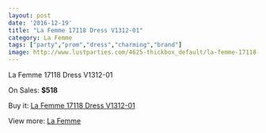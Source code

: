 ```yaml
---
layout: post
date: '2016-12-19'
title: "La Femme 17118 Dress V1312-01"
category: La Femme
tags: ["party","prom","dress","charming","brand"]
image: http://www.lustparties.com/4625-thickbox_default/la-femme-17118-dress-v1312-01.jpg
---
```

La Femme 17118 Dress V1312-01

On Sales: **$518**
<a href="https://www.lustparties.com/en/la-femme/1547-la-femme-17118-dress-v1312-01.html"><amp-img layout="responsive" width="600" height="600" src="//www.lustparties.com/4625-thickbox_default/la-femme-17118-dress-v1312-01.jpg" alt="La Femme 17118 Dress V1312-01 0" /></a>
<a href="https://www.lustparties.com/en/la-femme/1547-la-femme-17118-dress-v1312-01.html"><amp-img layout="responsive" width="600" height="600" src="//www.lustparties.com/4626-thickbox_default/la-femme-17118-dress-v1312-01.jpg" alt="La Femme 17118 Dress V1312-01 1" /></a>
<a href="https://www.lustparties.com/en/la-femme/1547-la-femme-17118-dress-v1312-01.html"><amp-img layout="responsive" width="600" height="600" src="//www.lustparties.com/4627-thickbox_default/la-femme-17118-dress-v1312-01.jpg" alt="La Femme 17118 Dress V1312-01 2" /></a>
<a href="https://www.lustparties.com/en/la-femme/1547-la-femme-17118-dress-v1312-01.html"><amp-img layout="responsive" width="600" height="600" src="//www.lustparties.com/4628-thickbox_default/la-femme-17118-dress-v1312-01.jpg" alt="La Femme 17118 Dress V1312-01 3" /></a>
<a href="https://www.lustparties.com/en/la-femme/1547-la-femme-17118-dress-v1312-01.html"><amp-img layout="responsive" width="600" height="600" src="//www.lustparties.com/4629-thickbox_default/la-femme-17118-dress-v1312-01.jpg" alt="La Femme 17118 Dress V1312-01 4" /></a>
<a href="https://www.lustparties.com/en/la-femme/1547-la-femme-17118-dress-v1312-01.html"><amp-img layout="responsive" width="600" height="600" src="//www.lustparties.com/4630-thickbox_default/la-femme-17118-dress-v1312-01.jpg" alt="La Femme 17118 Dress V1312-01 5" /></a>
<a href="https://www.lustparties.com/en/la-femme/1547-la-femme-17118-dress-v1312-01.html"><amp-img layout="responsive" width="600" height="600" src="//www.lustparties.com/4631-thickbox_default/la-femme-17118-dress-v1312-01.jpg" alt="La Femme 17118 Dress V1312-01 6" /></a>
<a href="https://www.lustparties.com/en/la-femme/1547-la-femme-17118-dress-v1312-01.html"><amp-img layout="responsive" width="600" height="600" src="//www.lustparties.com/4632-thickbox_default/la-femme-17118-dress-v1312-01.jpg" alt="La Femme 17118 Dress V1312-01 7" /></a>

Buy it: [La Femme 17118 Dress V1312-01](https://www.lustparties.com/en/la-femme/1547-la-femme-17118-dress-v1312-01.html "La Femme 17118 Dress V1312-01")

View more: [La Femme](https://www.lustparties.com/en/4-la-femme "La Femme")